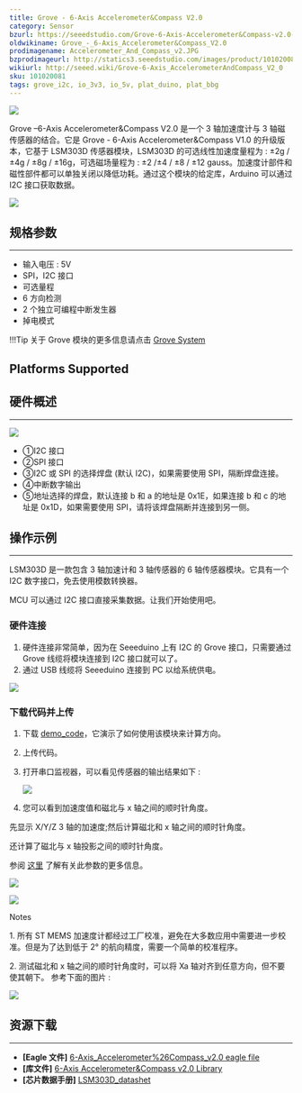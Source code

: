 ```yaml
---
title: Grove - 6-Axis Accelerometer&Compass V2.0
category: Sensor
bzurl: https://seeedstudio.com/Grove-6-Axis-Accelerometer&Compass-v2.0-p-2476.html
oldwikiname: Grove_-_6-Axis_Accelerometer&Compass_V2.0
prodimagename: Accelerometer_And_Compass_v2.JPG
bzprodimageurl: http://statics3.seeedstudio.com/images/product/101020081 1.jpg
wikiurl: http://seeed.wiki/Grove-6-Axis_AccelerometerAndCompass_V2_0
sku: 101020081
tags: grove_i2c, io_3v3, io_5v, plat_duino, plat_bbg
---
```


![](https://raw.githubusercontent.com/SeeedDocument/Grove-6-Axis_AccelerometerAndCompass_V2.0/master/img/Accelerometer_And_Compass_v2.JPG)

Grove –6-Axis Accelerometer&Compass V2.0 是一个 3 轴加速度计与 3 轴磁传感器的结合。它是 Grove - 6-Axis Accelerometer&Compass V1.0 的升级版本，它基于 LSM303D 传感器模块，LSM303D 的可选线性加速度量程为 : ±2g / ±4g / ±8g / ±16g，可选磁场量程为 : ±2 /±4 / ±8 / ±12 gauss。加速度计部件和磁性部件都可以单独关闭以降低功耗。通过这个模块的给定库，Arduino 可以通过 I2C 接口获取数据。

[![](https://github.com/SeeedDocument/wiki_chinese/raw/master/docs/images/click_to_buy.PNG)](https://item.taobao.com/item.htm?spm=a230r.1.14.8.4b0ee235vIl1j3&id=520936682474&ns=1&abbucket=1#detail)

## 规格参数
-------------

-   输入电压 : 5V
-   SPI，I2C 接口
-   可选量程
-   6 方向检测
-   2 个独立可编程中断发生器
-   掉电模式

!!!Tip
    关于 Grove 模块的更多信息请点击 [Grove System](
http://seeed.wiki/Grove_System/)

Platforms Supported
-------------------

## 硬件概述
------------------

![](https://raw.githubusercontent.com/SeeedDocument/Grove-6-Axis_AccelerometerAndCompass_V2.0/master/img/Grove-6-Axis_AccelerometerAndCompass_V2.0_inter.jpg)

-   ①I2C 接口
-   ②SPI 接口
-   ③I2C 或 SPI 的选择焊盘 (默认 I2C)，如果需要使用 SPI，隔断焊盘连接。
-   ④中断数字输出
-   ⑤地址选择的焊盘，默认连接 b 和 a 的地址是 0x1E，如果连接 b 和 c 的地址是 0x1D，如果需要使用 SPI，请将该焊盘隔断并连接到另一侧。

## 操作示例
-------------

LSM303D 是一款包含 3 轴加速计和 3 轴传感器的 6 轴传感器模块。它具有一个 I2C 数字接口，免去使用模数转换器。

MCU 可以通过 I2C 接口直接采集数据。让我们开始使用吧。

### 硬件连接

1.  硬件连接非常简单，因为在 Seeeduino 上有 I2C 的 Grove 接口，只需要通过 Grove 线缆将模块连接到 I2C 接口就可以了。
2.  通过 USB 线缆将 Seeeduino 连接到 PC 以给系统供电。

![](https://raw.githubusercontent.com/SeeedDocument/Grove-6-Axis_AccelerometerAndCompass_V2.0/master/img/6-Axis_AccelerometerAndCompass_V2.0_connect.jpg)

### 下载代码并上传

1.  下载 [demo\_code](https://github.com/Seeed-Studio/6Axis_Accelerometer_And_Compass_v2)，它演示了如何使用该模块来计算方向。
2.  上传代码。
3.  打开串口监视器，可以看见传感器的输出结果如下 :

    ![](https://raw.githubusercontent.com/SeeedDocument/Grove-6-Axis_AccelerometerAndCompass_V2.0/master/img/6-Axis_AccelerometerAndCompass_V2.0_demo.jpg)

4. 您可以看到加速度值和磁北与 x 轴之间的顺时针角度。

先显示 X/Y/Z 3 轴的加速度;然后计算磁北和 x 轴之间的顺时针角度。

还计算了磁北与 x 轴投影之间的顺时针角度。

参阅 [这里](https://raw.githubusercontent.com/SeeedDocument/Grove-6-Axis_AccelerometerAndCompass_V2.0/master/res/LSM303_application_note.pdf) 了解有关此参数的更多信息。

![](https://raw.githubusercontent.com/SeeedDocument/Grove-6-Axis_AccelerometerAndCompass_V2.0/master/img/Airplane.jpg)

![](https://raw.githubusercontent.com/SeeedDocument/Grove-6-Axis_AccelerometerAndCompass_V2.0/master/img/Airplane_calculated.jpg)

<div class="admonition note">
<p class="admonition-title">Notes</p>
<p>1.  所有 ST MEMS 加速度计都经过工厂校准，避免在大多数应用中需要进一步校准。但是为了达到低于 2° 的航向精度，需要一个简单的校准程序。</p>
<p>2.  测试磁北和 x 轴之间的顺时针角度时，可以将 Xa 轴对齐到任意方向，但不要使其朝下。 参考下面的图片 :</p>
</div>

![](https://raw.githubusercontent.com/SeeedDocument/Grove-6-Axis_AccelerometerAndCompass_V2.0/master/img/Testing.jpg)

## 资源下载
---------
-   **[Eagle 文件]** [6-Axis\_Accelerometer%26Compass\_v2.0 eagle file](https://raw.githubusercontent.com/SeeedDocument/Grove-6-Axis_AccelerometerAndCompass_V2.0/master/res/Grove-6-Axis_AccelerometerAndCompass_v2.0_sch_pcb.zip)
-   **[库文件]** [6-Axis Accelerometer&Compass v2.0 Library](https://github.com/Seeed-Studio/6Axis_Accelerometer_And_Compass_v2)
-   **[芯片数据手册]** [LSM303D\_datashet](https://raw.githubusercontent.com/SeeedDocument/Grove-6-Axis_AccelerometerAndCompass_V2.0/master/res/LSM303D_datasheet.pdf)

<!-- This Markdown file was created from http://www.seeedstudio.com/wiki/Grove_-_6-Axis_Accelerometer&Compass_V2.0 -->
